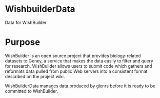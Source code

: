 # WishbuilderData
Data for WishBuilder

# Purpose
WishBuilder is an open source project that provides biology-related datasets to Geney, a service that makes the data easily to filter and query for research. WishBuilder allows users to submit code which gathers and reformats data pulled from public Web servers into a consistent format described on the project wiki.

WishBuilderData manages data produced by glenrs before it is ready to be committed to WishBuilder. 
